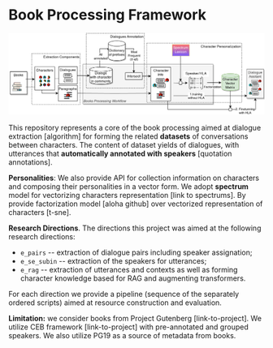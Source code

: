 # Book Processing Framework

<p align="center">
    <img src="logo.png"/>
</p>

This repository represents a core of the book processing aimed at dialogue extraction [algorithm]
for forming the related **datasets** of conversations between characters.
The content of dataset yields of dialogues, with utterances that **automatically annotated with speakers** [quotation annotations].

**Personalities**: We also provide API for collection information on characters and composing their personalities in a vector form.
We adopt **spectrum** model for vectorizing characters representation [link to spectrums].
By provide factorization model [aloha github] over vectorized representation of characters [t-sne].

**Research Directions**. 
The directions this project was aimed at the following research directions:
* `e_pairs` -- extraction of dialogue pairs including speaker assignation;
* `e_se_subin`  -- extraction of the speakers for utterances;
* `e_rag` -- extraction of utterances and contexts as well as forming character knowledge based for RAG and augmenting transformers.

For each direction we provide a pipeline (sequence of the separately ordered scripts) aimed at resource construction and evaluation.

**Limitation:** we consider books from Project Gutenberg [link-to-project]. 
We utilize CEB framework [link-to-project] with pre-annotated and grouped speakers.
We also utilize PG19 as a source of metadata from books.